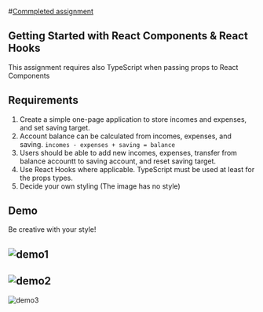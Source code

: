 #[Commpleted assignment](https://ulianataushan.github.io/bof-budget-control-app/)

## Getting Started with React Components & React Hooks

This assignment requires also TypeScript when passing props to React Components

## Requirements

1. Create a simple one-page application to store incomes and expenses, and set
saving target.
2. Account balance can be calculated from incomes, expenses, and saving.
`incomes - expenses + saving = balance`
3. Users should be able to add new incomes, expenses, transfer from balance accountt to saving account, and reset saving target.
4. Use React Hooks where applicable. TypeScript must be used at least for the props types.
5. Decide your own styling (The image has no style)

## Demo

Be creative with your style!

![demo1](https://github.com/Integrify-Finland/bof-budget-control-app/blob/main/Screenshot%202022-10-10%20at%2017.26.52.png)
---
![demo2](https://github.com/Integrify-Finland/bof-budget-control-app/blob/main/Screenshot%202022-10-10%20at%2017.28.16.png)
---
![demo3](https://github.com/Integrify-Finland/bof-budget-control-app/blob/main/Screenshot%202022-10-10%20at%2017.44.06.png)
